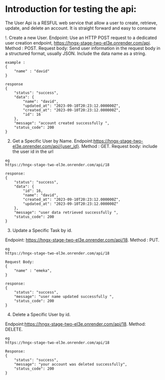 
# Introduction for testing the api:

The User Api is a RESFUL web service that allow a user to create, retrieve, update, and delete an account. It is straight forward and easy to consume

!. Create a new User.
Endpoint: Use an HTTP POST request to a dedicated user creation endpoint, 
https://hngx-stage-two-el3e.onrender.com/api.
Method : POST.
Request body:
Send user information in the request body in a structured format, usually JSON. Include the data name as a string.
````
example :
{
    "name" : "david"
}

response 
{
    "status": "success",
    "data": {
        "name": "david",
        "updated_at": "2023-09-10T20:23:12.000000Z",
        "created_at": "2023-09-10T20:23:12.000000Z",
        "id": 16
    },
    "message": "account created successfully ",
    "status_code": 200
}
````

2. Get a Specific User by Name.
Endpoint:https://hngx-stage-two-el3e.onrender.com/api/{user_id}.
Method : GET.
Request body:
include the user id in the url 
```
eg
https://hngx-stage-two-el3e.onrender.com/api/18

response:
{
    "status": "success",
    "data": {
        "id": 16,
        "name": "david",
        "created_at": "2023-09-10T20:23:12.000000Z",
        "updated_at": "2023-09-10T20:23:12.000000Z"
    },
    "message": "user data retrieved successfully ",
    "status_code": 200
}

```

3. Update a Specific Task by id.

Endpoint: https://hngx-stage-two-el3e.onrender.com/api/18.
Method : PUT.
```
eg
https://hngx-stage-two-el3e.onrender.com/api/18

Request Body:
{
    "name" : "emeka",
}

response:
{
    "status": "success",
    "message": "user name updated successfully ",
    "status_code": 200
}
```


4. Delete a Specific User by id.

Endpoint:https://hngx-stage-two-el3e.onrender.com/api/18.
Method: DELETE.

```
eg
https://hngx-stage-two-el3e.onrender.com/api/18

Response:
{
    "status": "success",
    "message": "your account was deleted successfully",
    "status_code": 200
}

```